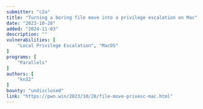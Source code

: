 ```yaml
---
submitter: "c2a"
title: "Turning a boring file move into a privilege escalation on Mac"
date: "2023-10-28"
added: "2024-11-03"
description: ""
vulnerabilities: [
    "Local Privilege Escalation", "MacOS"
]
programs: [
    "Parallels"
]
authors: [
    "kn32"
]
bounty: "undisclosed"
link: "https://pwn.win/2023/10/28/file-move-privesc-mac.html"
---
```




